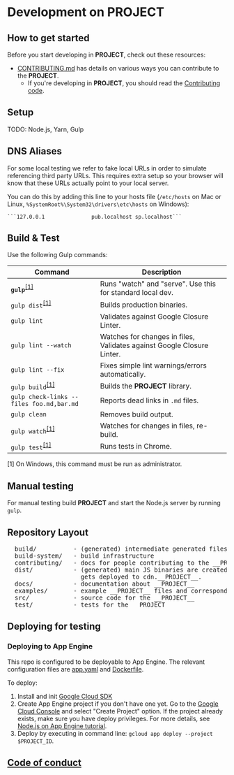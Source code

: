 <!---
Copyright 2017 The __PROJECT__ Authors. All Rights Reserved.

Licensed under the Apache License, Version 2.0 (the "License");
you may not use this file except in compliance with the License.
You may obtain a copy of the License at

      http://www.apache.org/licenses/LICENSE-2.0

Unless required by applicable law or agreed to in writing, software
distributed under the License is distributed on an "AS-IS" BASIS,
WITHOUT WARRANTIES OR CONDITIONS OF ANY KIND, either express or implied.
See the License for the specific language governing permissions and
limitations under the License.
-->

# Development on __PROJECT__

## How to get started

Before you start developing in __PROJECT__, check out these resources:
* [CONTRIBUTING.md](../CONTRIBUTING.md) has details on various ways you can contribute to the __PROJECT__.
  * If you're developing in __PROJECT__, you should read the [Contributing code](../CONTRIBUTING.md#contributing-code).

## Setup

TODO: Node.js, Yarn, Gulp

## DNS Aliases

For some local testing we refer to fake local URLs in order to simulate referencing third party URLs.  This requires extra setup so your browser will know that these URLs actually point to your local server.

   You can do this by adding this line to your hosts file (`/etc/hosts` on Mac or Linux, `%SystemRoot%\System32\drivers\etc\hosts` on Windows):

    ```127.0.0.1               pub.localhost sp.localhost```


## Build & Test

Use the following Gulp commands:

| Command                                                                 | Description                                                           |
| ----------------------------------------------------------------------- | --------------------------------------------------------------------- |
| **`gulp`**<sup>[[1]](#footnote-1)</sup>                                 | Runs "watch" and "serve". Use this for standard local dev.            |
| `gulp dist`<sup>[[1]](#footnote-1)</sup>                                | Builds production binaries.                                           |
| `gulp lint`                                                             | Validates against Google Closure Linter.                              |
| `gulp lint --watch`                                                     | Watches for changes in files, Validates against Google Closure Linter.|
| `gulp lint --fix`                                                       | Fixes simple lint warnings/errors automatically.                      |
| `gulp build`<sup>[[1]](#footnote-1)</sup>                               | Builds the __PROJECT__ library.                                               |
| `gulp check-links --files foo.md,bar.md`                                | Reports dead links in `.md` files.                                                 |
| `gulp clean`                                                            | Removes build output.                                                 |
| `gulp watch`<sup>[[1]](#footnote-1)</sup>                               | Watches for changes in files, re-build.                               |
| `gulp test`<sup>[[1]](#footnote-1)</sup>                                | Runs tests in Chrome.                                                 |

<a id="footnote-1">[1]</a> On Windows, this command must be run as administrator.

## Manual testing

For manual testing build __PROJECT__ and start the Node.js server by running `gulp`.

## Repository Layout
<pre>
  build/          - (generated) intermediate generated files
  build-system/   - build infrastructure
  contributing/   - docs for people contributing to the __PROJECT__
  dist/           - (generated) main JS binaries are created here. This is what
                    gets deployed to cdn.__PROJECT__.
  docs/           - documentation about __PROJECT__
  examples/       - example __PROJECT__ files and corresponding assets
  src/            - source code for the __PROJECT__
  test/           - tests for the __PROJECT__
</pre>

## Deploying for testing

### Deploying to App Engine

This repo is configured to be deployable to App Engine. The relevant configuration files are [app.yaml](../app.yaml) and [Dockerfile](../Dockerfile).

To deploy:

1. Install and init [Google Cloud SDK](https://cloud.google.com/sdk/downloads)
2. Create App Engine project if you don't have one yet. Go to the [Google Cloud Console](https://console.cloud.google.com/) and select "Create Project" option. If the project already exists, make sure you have deploy privileges. For more details, see [Node.js on App Engine tutorial](https://cloud.google.com/nodejs/getting-started/hello-world).
3. Deploy by executing in command line: `gcloud app deploy --project $PROJECT_ID`.


## [Code of conduct](../CODE_OF_CONDUCT.md)
